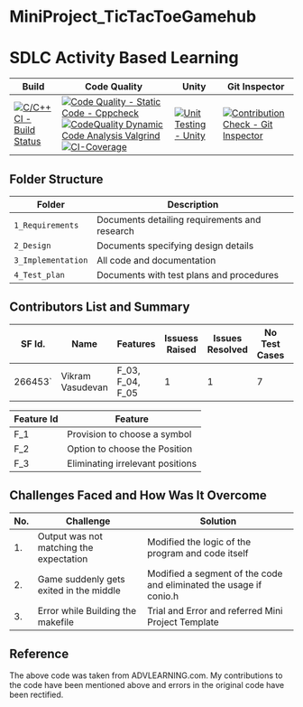 # MiniProject_TicTacToeGamehub
# SDLC Activity Based Learning
Build | Code Quality | Unity | Git Inspector
|---------|------------|-----------|----------------
[![C/C++ CI - Build Status](https://github.com/vikramsvdd/MiniProject_TicTacToeGamehub/actions/workflows/build.yml/badge.svg)](https://github.com/vikramsvdd/MiniProject_TicTacToeGamehub/actions/workflows/build.yml)|[![Code Quality - Static Code - Cppcheck](https://github.com/vikramsvdd/MiniProject_TicTacToeGamehub/actions/workflows/cppcheck.yml/badge.svg)](https://github.com/vikramsvdd/MiniProject_TicTacToeGamehub/actions/workflows/cppcheck.yml)[![CodeQuality Dynamic Code Analysis Valgrind](https://github.com/vikramsvdd/MiniProject_TicTacToeGamehub/actions/workflows/CodeQuality_Dynamic.yml/badge.svg)](https://github.com/vikramsvdd/MiniProject_TicTacToeGamehub/actions/workflows/CodeQuality_Dynamic.yml)[![CI-Coverage](https://github.com/vikramsvdd/MiniProject_TicTacToeGamehub/actions/workflows/gcov.yml/badge.svg)](https://github.com/vikramsvdd/MiniProject_TicTacToeGamehub/actions/workflows/gcov.yml)| [![Unit Testing - Unity](https://github.com/vikramsvdd/MiniProject_TicTacToeGamehub/actions/workflows/unity.yml/badge.svg)](https://github.com/vikramsvdd/MiniProject_TicTacToeGamehub/actions/workflows/unity.yml) | [![Contribution Check - Git Inspector](https://github.com/vikramsvdd/MiniProject_TicTacToeGamehub/actions/workflows/gitinspector.yml/badge.svg)](https://github.com/vikramsvdd/MiniProject_TicTacToeGamehub/actions/workflows/gitinspector.yml)

## Folder Structure
Folder             | Description
-------------------| -----------------------------------------
`1_Requirements`   | Documents detailing requirements and research
`2_Design`         | Documents specifying design details
`3_Implementation` | All code and documentation
`4_Test_plan`      | Documents with test plans and procedures

## Contributors List and Summary

SF Id. |  Name   |    Features    | Issuess Raised |Issues Resolved|No Test Cases|Test Case Pass
-------|---------|----------------|----------------|---------------|-------------|--------------
266453` | Vikram Vasudevan  | F_03, F_04, F_05 | 1     | 1  |7  |7     

| Feature Id | Feature |
| -----------|---------|
|F_1| Provision to choose a symbol |
|F_2| Option to choose the Position  |
|F_3| Eliminating irrelevant positions |

## Challenges Faced and How Was It Overcome
| No. | Challenge | Solution
|-----|-----------|--------
|1. | Output was not matching the expectation | Modified the logic of the program and code itself 
|2. | Game suddenly gets exited in the middle | Modified a segment of the code and eliminated the usage if conio.h |
|3. | Error while Building the makefile | Trial and Error and referred Mini Project Template

## Reference
The above code was taken from ADVLEARNING.com. My contributions to the code have been mentioned above and errors in the original code have been rectified. 


